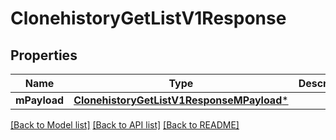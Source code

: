 # ClonehistoryGetListV1Response

## Properties
Name | Type | Description | Notes
------------ | ------------- | ------------- | -------------
**mPayload** | [**ClonehistoryGetListV1ResponseMPayload***](ClonehistoryGetListV1ResponseMPayload.md) |  | 

[[Back to Model list]](../README.md#documentation-for-models) [[Back to API list]](../README.md#documentation-for-api-endpoints) [[Back to README]](../README.md)


